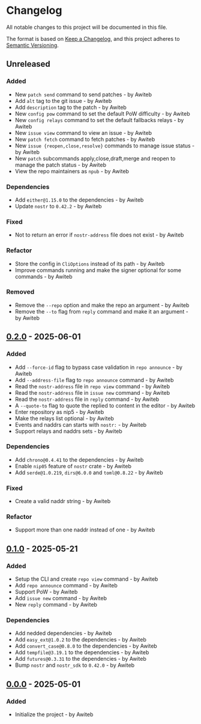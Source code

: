 # Changelog

All notable changes to this project will be documented in this file.

The format is based on [Keep a Changelog](https://keepachangelog.com/en/1.0.0/),
and this project adheres to [Semantic Versioning](https://semver.org/spec/v2.0.0.html).

## Unreleased

### Added

- New `patch send` command to send patches - by Awiteb
- Add `alt` tag to the git issue - by Awiteb
- Add `description` tag to the patch - by Awiteb
- New `config pow` command to set the default PoW difficulty - by Awiteb
- New `config relays` command to set the default fallbacks relays - by Awiteb
- New `issue view` command to view an issue - by Awiteb
- New `patch fetch` command to fetch patches - by Awiteb
- New `issue {reopen,close,resolve}` commands to manage issue status - by Awiteb
- New `patch` subcommands apply,close,draft,merge and reopen to manage the patch status - by Awiteb
- View the repo maintainers as `npub` - by Awiteb

### Dependencies

- Add `either@1.15.0` to the dependencies - by Awiteb
- Update `nostr` to `0.42.2` - by Awiteb

### Fixed

- Not to return an error if `nostr-address` file does not exist - by Awiteb

### Refactor

- Store the config in `CliOptions` instead of its path - by Awiteb
- Improve commands running and make the signer optional for some commands - by Awiteb

### Removed

- Remove the `--repo` option and make the repo an argument - by Awiteb
- Remove the `--to` flag from `reply` command and make it an argument - by Awiteb

## [0.2.0] - 2025-06-01

### Added

- Add `--force-id` flag to bypass case validation in `repo announce` - by Awiteb
- Add `--address-file` flag to `repo announce` command - by Awiteb
- Read the `nostr-address` file in `repo view` command - by Awiteb
- Read the `nostr-address` file in `issue new` command - by Awiteb
- Read the `nostr-address` file in `reply` command - by Awiteb
- A `--quote-to` flag to quote the replied to content in the editor - by Awiteb
- Enter repository as nip5 - by Awiteb
- Make the relays list optional - by Awiteb
- Events and naddrs can starts with `nostr:` - by Awiteb
- Support relays and naddrs sets - by Awiteb

### Dependencies

- Add `chrono@0.4.41` to the dependencies - by Awiteb
- Enable `nip05` feature of `nostr` crate - by Awiteb
- Add `serde@1.0.219`, `dirs@6.0.0` and `toml@0.8.22` - by Awiteb

### Fixed

- Create a valid naddr string - by Awiteb

### Refactor

- Support more than one naddr instead of one - by Awiteb

## [0.1.0] - 2025-05-21

### Added

- Setup the CLI and create `repo view` command - by Awiteb
- Add `repo announce` command - by Awiteb
- Support PoW - by Awiteb
- Add `issue new` command - by Awiteb
- New `reply` command - by Awiteb

### Dependencies

- Add nedded dependencies - by Awiteb
- Add `easy_ext@1.0.2` to the dependencies - by Awiteb
- Add `convert_case@0.8.0` to the dependencies - by Awiteb
- Add `tempfile@3.19.1` to the dependencies - by Awiteb
- Add `futures@0.3.31` to the dependencies - by Awiteb
- Bump `nostr` and `nostr_sdk` to `0.42.0` - by Awiteb

## [0.0.0] - 2025-05-01

### Added

- Initialize the project - by Awiteb

[0.2.0]: https://git.4rs.nl/awiteb/n34.git/tag/?h=v0.2.0
[0.1.0]: https://git.4rs.nl/awiteb/n34.git/tag/?h=v0.1.0
[0.0.0]: https://git.4rs.nl/awiteb/n34.git/tag/?h=v0.0.0

<!-- generated by git-cliff -->
